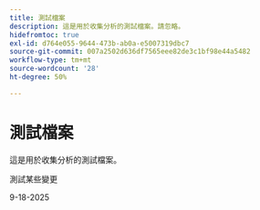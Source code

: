 ```yaml
---
title: 測試檔案
description: 這是用於收集分析的測試檔案。請忽略。
hidefromtoc: true
exl-id: d764e055-9644-473b-ab0a-e5007319dbc7
source-git-commit: 007a2502d636df7565eee82de3c1bf98e44a5482
workflow-type: tm+mt
source-wordcount: '28'
ht-degree: 50%

---
```


# 測試檔案

這是用於收集分析的測試檔案。

測試某些變更

9-18-2025
